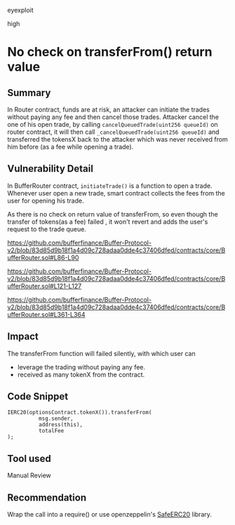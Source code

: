 eyexploit

high

# No check on transferFrom() return value

## Summary
In Router contract, funds are at risk, an attacker can initiate the trades without paying any fee and then cancel those trades. Attacker cancel the one of his open trade, by calling `cancelQueuedTrade(uint256 queueId)` on router contract, it will then call `_cancelQueuedTrade(uint256 queueId)` and transferred the tokensX back to the attacker which was never received from him before (as a fee while opening a trade).

## Vulnerability Detail

In BufferRouter contract, `initiateTrade()` is a function to open a trade. Whenever user open a new trade, smart contract collects the fees from the user for opening his trade. 

As there is no check on return value of transferFrom, so even though the transfer of tokens(as a fee) failed , it won't revert and adds the user's request to the trade queue.

https://github.com/bufferfinance/Buffer-Protocol-v2/blob/83d85d9b18f1a4d09c728adaa0dde4c37406dfed/contracts/core/BufferRouter.sol#L86-L90

https://github.com/bufferfinance/Buffer-Protocol-v2/blob/83d85d9b18f1a4d09c728adaa0dde4c37406dfed/contracts/core/BufferRouter.sol#L121-L127

https://github.com/bufferfinance/Buffer-Protocol-v2/blob/83d85d9b18f1a4d09c728adaa0dde4c37406dfed/contracts/core/BufferRouter.sol#L361-L364

## Impact
The transferFrom function will failed silently, with which user can 
 - leverage the trading without paying any fee.
 - received as many tokenX from the contract.
## Code Snippet

```solidity
IERC20(optionsContract.tokenX()).transferFrom(
          msg.sender,
          address(this),
          totalFee
);
```

## Tool used

Manual Review

## Recommendation
Wrap the call into a require() or use openzeppelin's [SafeERC20](https://github.com/OpenZeppelin/openzeppelin-contracts/blob/master/contracts/token/ERC20/utils/SafeERC20.sol) library.
